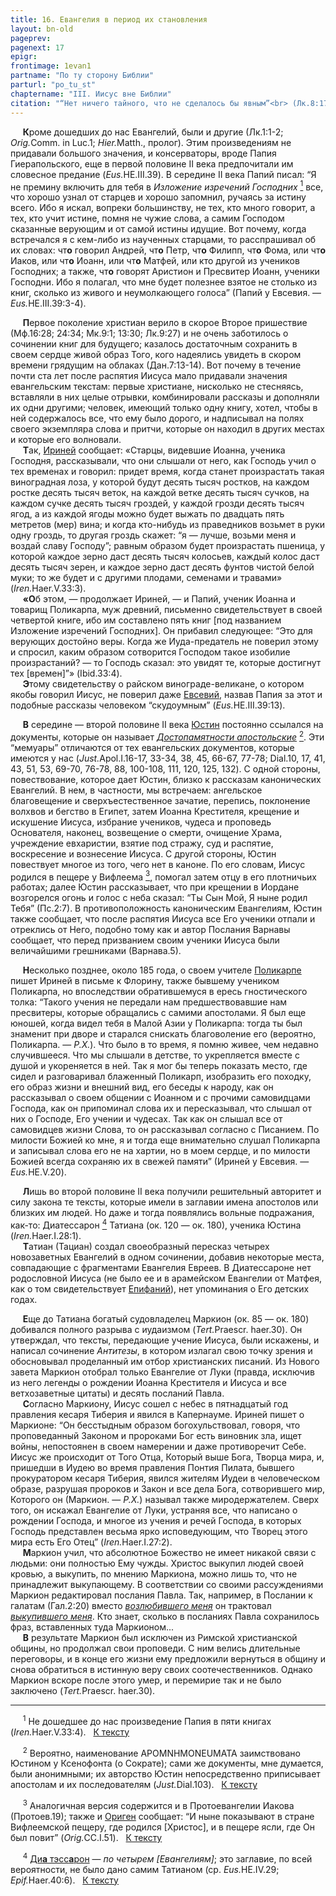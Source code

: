 ```yaml
---
title: 16. Евангелия в период их становления
layout: bn-old
pageprev: 
pagenext: 17
epigr: 
frontimage: 1evan1
partname: "По ту сторону Библии"
parturl: "po_tu_st"
chaptername: "III. Иисус вне Библии"
citation: "“Нет ничего тайного, что не сделалось бы явным”<br> (Лк.8:17)."
---
```



<p>     <strong>К</strong>роме дошедших до нас Евангелий, были и другие (Лк.1:1-2; <em>Orig.</em>Comm. in Luc.1; <em>Hier.</em>Matth., пролог). Этим произведениям не придавали большого значения, и консерваторы, вроде Папия Гиерапольского, еще в первой половине II века предпочитали им словесное предание (<em>Eus.</em>HE.III.39). В середине II века Папий писал: “Я не премину включить для тебя в <em>Изложение изречений Господних</em> <a href="#prim1" title="Изложение изречений Господних"><sup>1</sup></a> <span id="logia"></span> все, что хорошо узнал от старцев и хорошо запомнил, ручаясь за истину всего. Ибо я искал, вопреки большинству, не тех, кто много говорит, а тех, кто учит истине, помня не чужие слова, а самим Господом сказанные верующим и от самой истины идущие. Вот почему, когда встречался я с кем-либо из наученных старцами, то расспрашивал об их словах: чт<strong>o</strong> говорил Андрей, чт<strong>o</strong> Петр, чт<strong>o</strong> Филипп, чт<strong>o</strong> Фома, или чт<strong>o</strong> Иаков, или чт<strong>o</strong> Иоанн, или чт<strong>o</strong> Матфей, или кто другой из учеников Господних; а также, чт<strong>o</strong> говорят Аристион и Пресвитер Иоанн, ученики Господни. Ибо я полагал, что мне будет полезнее взятое не столько из книг, сколько из живого и неумолкающего голоса” (Папий у Евсевия. — <em>Eus.</em>HE.III.39:3-4).</p>
<p>     <strong>П</strong>ервое поколение христиан верило в скорое Второе пришествие (Мф.16:28; 24:34; Мк.9:1; 13:30; Лк.9:27) и не очень заботилось о сочинении книг для будущего; казалось достаточным сохранить в своем сердце живой образ Того, кого надеялись увидеть в скором времени грядущим на облаках (Дан.7:13-14). Вот почему в течение почти ста лет после распятия Иисуса мало придавали значения евангельским текстам: первые христиане, нисколько не стесняясь, вставляли в них целые отрывки, комбинировали рассказы и дополняли их одни другими; человек, имеющий только одну книгу, хотел, чтобы в ней содержалось все, что ему было дорого, и надписывал на полях своего экземпляра слова и притчи, которые он находил в других местах и которые его волновали.<br />
     <strong>Т</strong>ак, <a href="people/irenaeus.htm" title="Ириней Лионский">Ириней</a> сообщает: «Старцы, видевшие Иоанна, ученика Господня, рассказывали, что они слышали от него, как Господь учил о тех временах и говорил: придет время, когда станет произрастать такая виноградная лоза, у которой будут десять тысяч ростков, на каждом ростке десять тысяч веток, на каждой ветке десять тысяч сучков, на каждом сучке десять тысяч гроздей, у каждой грозди десять тысяч ягод, а из каждой ягоды можно будет выжать по двадцать пять метретов (мер) вина; и когда кто-нибудь из праведников возьмет в руки одну гроздь, то другая гроздь скажет: “я — лучше, возьми меня и воздай славу Господу”; равным образом будет произрастать пшеница, у которой каждое зерно даст десять тысяч колосьев, каждый колос даст десять тысяч зерен, и каждое зерно даст десять фунтов чистой белой муки; то же будет и с другими плодами, семенами и травами» (<em>Iren.</em>Haer.V.33:3).<br />
<span id="juda"></span>      <strong>«О</strong>б этом, — продолжает Ириней, — и Папий, ученик Иоанна и товарищ Поликарпа, муж древний, письменно свидетельствует в своей четвертой книге, ибо им составлено пять книг [под названием Изложение изречений Господних]. Он прибавил следующее: “Это для верующих достойно веры. Когда же Иуда-предатель не поверил этому и спросил, каким образом сотворится Господом такое изобилие произрастаний? — то Господь сказал: это увидят те, которые достигнут тех [времен]”» (Ibid.33:4).<br />
     <strong>Э</strong>тому свидетельству о райском винограде-великане, о котором якобы говорил Иисус, не поверил даже <a href="people/eusebius.htm" title="Евсевий Кесарийский">Евсевий</a>, назвав Папия за этот и подобные рассказы человеком “скудоумным” (<em>Eus.</em>HE.III.39:13).</p>
<p>     <strong>В</strong> середине — второй половине II века <a href="people/justinus.htm" title="Юстин">Юстин</a> постоянно ссылался на документы, которые он называет <a href="javascript:popUp%20(&#39;img/apomnem.gif&#39;,%20650,%2050,%20&#39;&#39;)"><em>Достопамятности апостольские</em></a> <a href="#prim2" title="Достопамятности"><sup>2</sup></a>. <span id="apomnem"></span> Эти “мемуары” отличаются от тех евангельских документов, которые имеются у нас (<em>Just.</em>Apol.I.16-17, 33-34, 38, 45, 66-67, 77-78; Dial.10, 17, 41, 43, 51, 53, 69-70, 76-78, 88, 100-108, 111, 120, 125, 132). С одной стороны, повествование, которое дает Юстин, близко к рассказам канонических Евангелий. В нем, в частности, мы встречаем: ангельское благовещение и сверхъестественное зачатие, перепись, поклонение волхвов и бегство в Египет, затем Иоанна Крестителя, крещение и искушение Иисуса, избрание учеников, чудеса и проповедь Основателя, наконец, возвещение о смерти, очищение Храма, учреждение евхаристии, взятие под стражу, суд и распятие, воскресение и вознесение Иисуса. С другой стороны, Юстин повествует многое из того, чего нет в каноне. По его словам, Иисус родился в пещере у Вифлеема <a href="#prim3" title="Пещера"><sup>3</sup></a>, <span id="p"></span> помогал затем отцу в его плотничьих работах; далее Юстин рассказывает, что при крещении в Иордане возгорелся огонь и голос с неба сказал: “Ты Сын Мой, Я ныне родил Тебя” (Пс.2:7). В противоположность каноническим Евангелиям, Юстин также сообщает, что после распятия Иисуса все Его ученики отпали и отреклись от Hего, подобно тому как и автор Послания Варнавы сообщает, что перед призванием своим ученики Иисуса были величайшими грешниками (Варнава.5).</p>
<p>     <strong>H</strong>есколько позднее, около 185 года, о своем учителе <a href="people/polykarp.htm" title="Поликарп">Поликарпе</a> пишет Ириней в письме к Флорину, также бывшему учеником Поликарпа, но впоследствии обратившемуся в ересь гностического толка: “Такого учения не передали нам предшествовавшие нам пресвитеры, которые обращались с самими апостолами. Я был еще юношей, когда видел тебя в Малой Азии у Поликарпа: тогда ты был знаменит при дворе и старался снискать благоволение его (вероятно, Поликарпа. — <em>Р.Х.</em>). Что было в то время, я помню живее, чем недавно случившееся. Что мы слышали в детстве, то укрепляется вместе с душой и укореняется в ней. Так я мог бы теперь показать место, где сидел и разговаривал блаженный Поликарп, изобразить его походку, его образ жизни и внешний вид, его беседы к народу, как он рассказывал о своем общении с Иоанном и с прочими самовидцами Господа, как он припоминал слова их и пересказывал, что слышал от них о Господе, Его учении и чудесах. Так как он слышал все от самовидцев жизни Слова, то он рассказывал согласно с Писанием. По милости Божией ко мне, я и тогда еще внимательно слушал Поликарпа и записывал слова его не на хартии, но в моем сердце, и по милости Божией всегда сохраняю их в свежей памяти” (Ириней у Евсевия. — <em>Eus.</em>HE.V.20).</p>
<p>     <strong>Л</strong>ишь во второй половине II века получили решительный авторитет и силу закона те тексты, которые имели в заглавии имена апостолов или близких им людей. Hо даже и тогда появлялись вольные подражания, как-то: Диатессарон <a href="#prim4" title="Диатессарон"><sup>4</sup></a> <span id="diatessaron"></span> Татиана (ок. 120 — ок. 180), ученика Юстина (<em>Iren.</em>Haer.I.28:1).<br />
     <strong>Т</strong>атиан (Тациан) создал своеобразный пересказ четырех новозаветных Евангелий в одном сочинении, добавив некоторые места, совпадающие с фрагментами Евангелия Евреев. В Диатессароне нет родословной Иисуса (не было ее и в арамейском Евангелии от Матфея, как о том свидетельствует <a href="people/epiphan.htm" title="Епифаний Кипрский">Епифаний</a>), нет упоминания о Его детских годах.</p>
<p><span id="marcionus"></span>     <strong>Е</strong>ще до Татиана богатый судовладелец Маркион (ок. 85 — ок. 180) добивался полного разрыва с иудаизмом (<em>Tert.</em>Praescr. haer.30). Он утверждал, что тексты, передающие учение Иисуса, были искажены, и написал сочинение <em>Антитезы</em>, в котором излагал свою точку зрения и обосновывал проделанный им отбор христианских писаний. Из Hового завета Маркион отобрал только Евангелие от Луки (правда, исключив из него легенды о рождении Иоанна Крестителя и Иисуса и все ветхозаветные цитаты) и десять посланий Павла.<br />
     <strong>С</strong>огласно Маркиону, Иисус сошел с небес в пятнадцатый год правления кесаря Тиберия и явился в Капернауме. Ириней пишет о Маркионе: “Он бесстыдным образом богохульствовал, говоря, что проповеданный Законом и пророками Бог есть виновник зла, ищет войны, непостоянен в своем намерении и даже противоречит Себе. Иисус же происходит от Того Отца, Который выше Бога, Творца мира, и, пришедши в Иудею во время правления Понтия Пилата, бывшего прокуратором кесаря Тиберия, явился жителям Иудеи в человеческом образе, разрушая пророков и Закон и все дела Бога, сотворившего мир, Которого он (Маркион. — <em>Р.Х.</em>) называл также миродержателем. Сверх того, он искажал Евангелие от Луки, устраняя все, что написано о рождении Господа, и многое из учения и речей Господа, в которых Господь представлен весьма ярко исповедующим, что Творец этого мира есть Его Отец” (<em>Iren.</em>Haer.I.27:2).<br />
     <strong>М</strong>аркион учил, что абсолютное Божество не имеет никакой связи с людьми: они полностью Ему чужды. Христос выкупил людей cвоей кровью, а выкупить, по мнению Маркиона, можно лишь то, что не принадлежит выкупающему. В соответствии со своими рассуждениями Маркион редактировал послания Павла. Так, например, в Послании к галатам (Гал.2:20) вместо <a href="javascript:popUp%20(&#39;img/agape_me.gif&#39;,%20330,%2050,%20&#39;&#39;)"><em>возлюбившего меня</em></a> он трактовал <a href="javascript:popUp%20(&#39;img/agora_me.gif&#39;,%20320,%2050,%20&#39;&#39;)"><em>выкупившего меня</em></a>. Кто знает, сколько в посланиях Павла сохранилось фраз, вставленных туда Маркионом...<br />
     <strong>В</strong> результате Маркион был исключен из Римской христианской общины, но продолжал свои проповеди. С ним велись длительные переговоры, и в конце его жизни ему предложили вернуться в общину и снова обратиться в истинную веру своих соотечественников. Однако Маркион вскоре после этого умер, и перемирие так и не было заключено (<em>Tert.</em>Praescr. haer.30).</p>
<hr />
<span id="prim1"></span> <span id="prim1"></span>
<p>     <sup>1</sup> Не дошедшее до нас произведение Папия в пяти книгах (<em>Iren.</em>Haer.V.33:4).   <a href="#logia" title="Назад, к тексту">К тексту</a><br />
<span id="prim2"></span></p>
<p>     <sup>2</sup> Вероятно, наименование APOMNHMONEUMATA заимствовано Юстином у Ксенофонта (о Сократе); сами же документы, мне думается, были анонимными; их авторство Юстин непосредственно приписывает апостолам и их последователям (<em>Just.</em>Dial.103).   <a href="#apomnem" title="Назад, к тексту">К тексту</a><br />
<span id="prim3"></span></p>
<p>     <sup>3</sup> Аналогичная версия содержится и в Протоевангелии Иакова (Протоев.19); также и <a href="people/origenus.htm" title="Ориген">Ориген</a> сообщает: “И ныне показывают в стране Вифлеемской пещеру, где родился [Христос], и в пещере ясли, где Он был повит” (<em>Orig.</em>CC.I.51).   <a href="#p" title="Назад, к тексту">К тексту</a><br />
<span id="prim4"></span></p>
<p>     <sup>4</sup> <a href="javascript:popUp%20(&#39;img/diatess.gif&#39;,%20270,%2050,%20&#39;&#39;)">Ди<strong>а</strong> тэсс<strong>а</strong>рон</a> — <em>по четырем [Евангелиям]</em>; это заглавие, по всей вероятности, не было дано самим Татианом (ср. <em>Eus.</em>HE.IV.29; <em>Epif.</em>Haer.40:6).   <a href="#diatessaron" title="Назад, к тексту">К тексту</a><br />
</p>
<p> </p>

     



